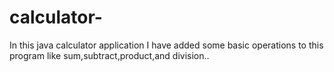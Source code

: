 # calculator-
In this  java calculator application I have added some basic operations to this program like sum,subtract,product,and division..
